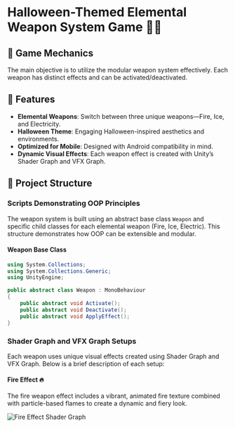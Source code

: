 # Halloween-Themed Elemental Weapon System Game 🎃🔫

## 🚀 Game Mechanics

The main objective is to utilize the modular weapon system effectively. Each weapon has distinct effects and can be activated/deactivated.


## 📲 Features

- **Elemental Weapons**: Switch between three unique weapons—Fire, Ice, and Electricity.
- **Halloween Theme**: Engaging Halloween-inspired aesthetics and environments.
- **Optimized for Mobile**: Designed with Android compatibility in mind.
- **Dynamic Visual Effects**: Each weapon effect is created with Unity’s Shader Graph and VFX Graph.


## 🧩 Project Structure

### **Scripts Demonstrating OOP Principles**

The weapon system is built using an abstract base class `Weapon` and specific child classes for each elemental weapon (Fire, Ice, Electric). This structure demonstrates how OOP can be extensible and modular.

#### Weapon Base Class

```csharp
using System.Collections;
using System.Collections.Generic;
using UnityEngine;

public abstract class Weapon : MonoBehaviour
{
    public abstract void Activate();
    public abstract void Deactivate();
    public abstract void ApplyEffect();
}
```
### **Shader Graph and VFX Graph Setups**

Each weapon uses unique visual effects created using Shader Graph and VFX Graph. Below is a brief description of each setup:

#### Fire Effect 🔥

The fire weapon effect includes a vibrant, animated fire texture combined with particle-based flames to create a dynamic and fiery look.

![Fire Effect Shader Graph](path/to/your/fire-effect-image.png)
